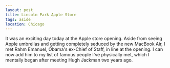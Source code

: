 ```yaml
---
layout: post
title: Lincoln Park Apple Store
tags: aside
location: Chicago
---
```


It was an exciting day today at the Apple store opening. Aside from seeing Apple umbrellas and getting completely seduced by the new MacBook Air, I met Rahm Emanuel, Obama's ex-Chief of Staff, in line at the opening. I can now add him to my list of famous people I've physically met, which I mentally began after meeting Hugh Jackman two years ago.